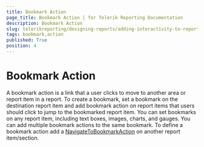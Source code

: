 ```yaml
---
title: Bookmark Action
page_title: Bookmark Action | for Telerik Reporting Documentation
description: Bookmark Action
slug: telerikreporting/designing-reports/adding-interactivity-to-reports/actions/bookmark-action
tags: bookmark,action
published: True
position: 4
---
```


# Bookmark Action



A bookmark action is a link that a user clicks to move to another area or report item in a report. To create a bookmark,      	set a bookmark on the destination report item and add bookmark action on report items that users should click to jump         	to the bookmarked report item. You can set bookmarks on any report item, including text boxes,     	images, charts, and gauges. You can add multiple bookmark actions to the same bookmark. To define a bookmark action add a         	 [NavigateToBookmarkAction](/reporting/api/Telerik.Reporting.NavigateToBookmarkAction)  on another report item/section.     	
